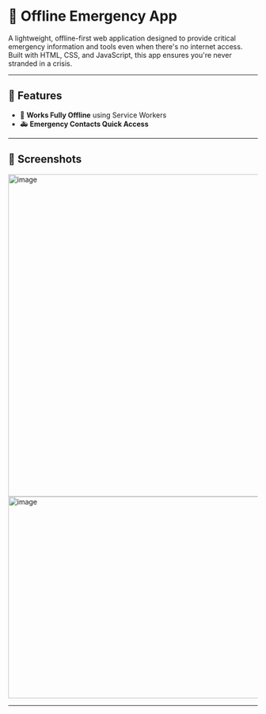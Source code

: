 # 🚨 Offline Emergency App

A lightweight, offline-first web application designed to provide critical emergency information and tools even when there's no internet access. Built with HTML, CSS, and JavaScript, this app ensures you're never stranded in a crisis.

---

## 🧠 Features

- 📴 **Works Fully Offline** using Service Workers
- 🚑 **Emergency Contacts Quick Access**

---

## 📱 Screenshots

<img width="1363" height="650" alt="image" src="https://github.com/user-attachments/assets/41a2f2b6-2d26-4767-ad1c-023cac8e1aaa" />

<img width="666" height="407" alt="image" src="https://github.com/user-attachments/assets/a1f9a287-3db0-4b0b-9508-ac5ce2c4bc6f" />


---

